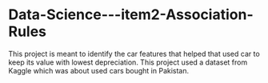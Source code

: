 # Data-Science---item2-Association-Rules
This project is meant to identify the car features that helped that used car to keep its
value with lowest depreciation. 
This project used a dataset from Kaggle which was about used cars bought in Pakistan.    
